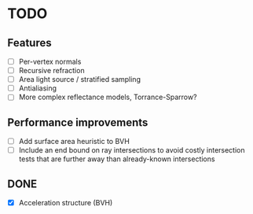 # TODO

## Features
- [ ] Per-vertex normals
- [ ] Recursive refraction
- [ ] Area light source / stratified sampling
- [ ] Antialiasing
- [ ] More complex reflectance models, Torrance-Sparrow?

## Performance improvements
- [ ] Add surface area heuristic to BVH
- [ ] Include an end bound on ray intersections to avoid costly intersection
      tests that are further away than already-known intersections

## DONE
- [x] Acceleration structure (BVH)
